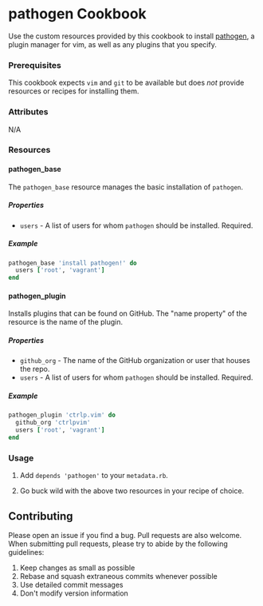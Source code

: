 # pathogen Cookbook

Use the custom resources provided by this cookbook to install [pathogen](https://github.com/tpope/vim-pathogen), a plugin manager for vim, as well as any plugins that you specify.

### Prerequisites

This cookbook expects `vim` and `git` to be available but does *not* provide resources or recipes for installing them.

### Attributes

N/A

### Resources

#### pathogen_base
The `pathogen_base` resource manages the basic installation of `pathogen`.

##### Properties
- `users` - A list of users for whom `pathogen` should be installed. Required.

##### Example
```ruby
pathogen_base 'install pathogen!' do 
  users ['root', 'vagrant']
end
```

#### pathogen_plugin
Installs plugins that can be found on GitHub. The "name property" of the resource is the name of the plugin. 

##### Properties
- `github_org` - The name of the GitHub organization or user that houses the repo.
- `users` - A list of users for whom `pathogen` should be installed. Required.

##### Example
```ruby
pathogen_plugin 'ctrlp.vim' do
  github_org 'ctrlpvim'
  users ['root', 'vagrant']
end
```

### Usage

1. Add `depends 'pathogen'` to your `metadata.rb`.

2. Go buck wild with the above two resources in your recipe of choice.

## Contributing

Please open an issue if you find a bug. Pull requests are also welcome. When submitting pull requests, please try to abide by the following guidelines:

1. Keep changes as small as possible
2. Rebase and squash extraneous commits whenever possible
3. Use detailed commit messages
4. Don't modify version information
